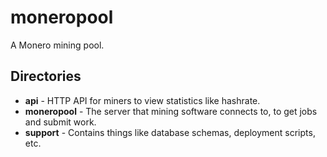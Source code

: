 # moneropool

A Monero mining pool.

## Directories

* **api** - HTTP API for miners to view statistics like hashrate.
* **moneropool** - The server that mining software connects to, to get
  jobs and submit work.
* **support** - Contains things like database schemas, deployment
  scripts, etc.
